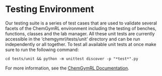 # Testing Environment

Our testing suite is a series of test cases that are used to validate several facets of the ChemGymRL environment including the testing of benches, functions, classes and the lab manager. All these unit tests are currently accessible in the ‘chemgymrl/tests/unit’ directory and can be run independently or all together. To test all available unit tests at once make sure to run the following command:

```
cd tests/unit && python -m unittest discover -p "*test*".py
```

For more information, see the [ChemGymRL Documentation](https://docs.chemgymrl.com).
